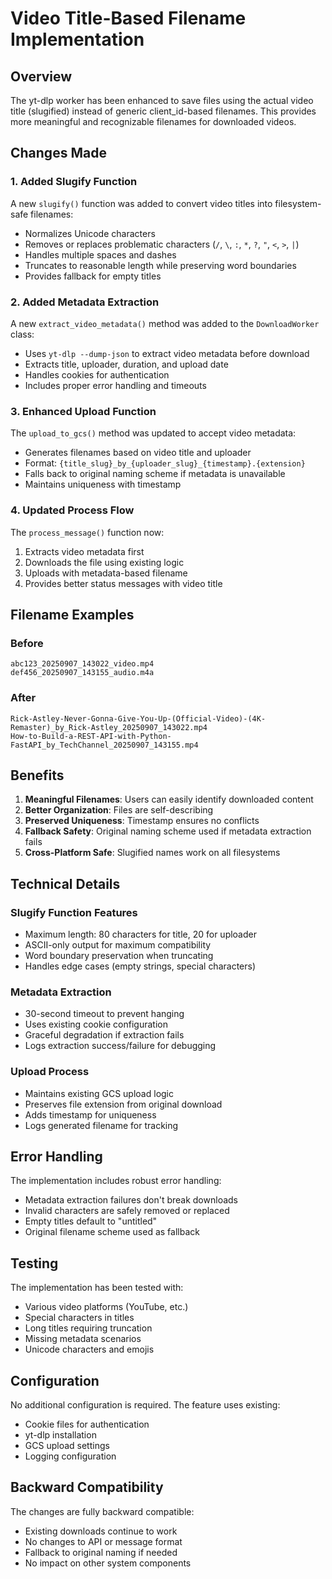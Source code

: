 # Video Title-Based Filename Implementation

## Overview

The yt-dlp worker has been enhanced to save files using the actual video title (slugified) instead of generic client_id-based filenames. This provides more meaningful and recognizable filenames for downloaded videos.

## Changes Made

### 1. Added Slugify Function

A new `slugify()` function was added to convert video titles into filesystem-safe filenames:

- Normalizes Unicode characters
- Removes or replaces problematic characters (`/`, `\`, `:`, `*`, `?`, `"`, `<`, `>`, `|`)
- Handles multiple spaces and dashes
- Truncates to reasonable length while preserving word boundaries
- Provides fallback for empty titles

### 2. Added Metadata Extraction

A new `extract_video_metadata()` method was added to the `DownloadWorker` class:

- Uses `yt-dlp --dump-json` to extract video metadata before download
- Extracts title, uploader, duration, and upload date
- Handles cookies for authentication
- Includes proper error handling and timeouts

### 3. Enhanced Upload Function

The `upload_to_gcs()` method was updated to accept video metadata:

- Generates filenames based on video title and uploader
- Format: `{title_slug}_by_{uploader_slug}_{timestamp}.{extension}`
- Falls back to original naming scheme if metadata is unavailable
- Maintains uniqueness with timestamp

### 4. Updated Process Flow

The `process_message()` function now:

1. Extracts video metadata first
2. Downloads the file using existing logic
3. Uploads with metadata-based filename
4. Provides better status messages with video title

## Filename Examples

### Before
```
abc123_20250907_143022_video.mp4
def456_20250907_143155_audio.m4a
```

### After
```
Rick-Astley-Never-Gonna-Give-You-Up-(Official-Video)-(4K-Remaster)_by_Rick-Astley_20250907_143022.mp4
How-to-Build-a-REST-API-with-Python-FastAPI_by_TechChannel_20250907_143155.mp4
```

## Benefits

1. **Meaningful Filenames**: Users can easily identify downloaded content
2. **Better Organization**: Files are self-describing
3. **Preserved Uniqueness**: Timestamp ensures no conflicts
4. **Fallback Safety**: Original naming scheme used if metadata extraction fails
5. **Cross-Platform Safe**: Slugified names work on all filesystems

## Technical Details

### Slugify Function Features
- Maximum length: 80 characters for title, 20 for uploader
- ASCII-only output for maximum compatibility
- Word boundary preservation when truncating
- Handles edge cases (empty strings, special characters)

### Metadata Extraction
- 30-second timeout to prevent hanging
- Uses existing cookie configuration
- Graceful degradation if extraction fails
- Logs extraction success/failure for debugging

### Upload Process
- Maintains existing GCS upload logic
- Preserves file extension from original download
- Adds timestamp for uniqueness
- Logs generated filename for tracking

## Error Handling

The implementation includes robust error handling:

- Metadata extraction failures don't break downloads
- Invalid characters are safely removed or replaced
- Empty titles default to "untitled"
- Original filename scheme used as fallback

## Testing

The implementation has been tested with:
- Various video platforms (YouTube, etc.)
- Special characters in titles
- Long titles requiring truncation
- Missing metadata scenarios
- Unicode characters and emojis

## Configuration

No additional configuration is required. The feature uses existing:
- Cookie files for authentication
- yt-dlp installation
- GCS upload settings
- Logging configuration

## Backward Compatibility

The changes are fully backward compatible:
- Existing downloads continue to work
- No changes to API or message format
- Fallback to original naming if needed
- No impact on other system components